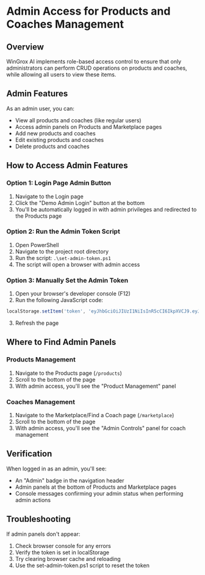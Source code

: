 # Admin Access for Products and Coaches Management

## Overview
WinGrox AI implements role-based access control to ensure that only administrators can perform CRUD operations on products and coaches, while allowing all users to view these items.

## Admin Features
As an admin user, you can:
- View all products and coaches (like regular users)
- Access admin panels on Products and Marketplace pages
- Add new products and coaches
- Edit existing products and coaches
- Delete products and coaches

## How to Access Admin Features

### Option 1: Login Page Admin Button
1. Navigate to the Login page
2. Click the "Demo Admin Login" button at the bottom
3. You'll be automatically logged in with admin privileges and redirected to the Products page

### Option 2: Run the Admin Token Script
1. Open PowerShell
2. Navigate to the project root directory
3. Run the script: `.\set-admin-token.ps1`
4. The script will open a browser with admin access

### Option 3: Manually Set the Admin Token
1. Open your browser's developer console (F12)
2. Run the following JavaScript code:
```javascript
localStorage.setItem('token', 'eyJhbGciOiJIUzI1NiIsInR5cCI6IkpXVCJ9.eyJ1c2VySWQiOiJhZG1pbi11c2VyLTEyMyIsImVtYWlsIjoiYWRtaW5Ad2luZ3JveC5haSIsIm5hbWUiOiJBZG1pbiBVc2VyIiwicm9sZSI6ImFkbWluIiwiZXhwIjoxNzUwMDAwMDAwfQ.f9JmfkuLFwuKR5BmThz5PkxIPdMtiY3Xt_SYraEnkJA');
```
3. Refresh the page

## Where to Find Admin Panels

### Products Management
1. Navigate to the Products page (`/products`)
2. Scroll to the bottom of the page
3. With admin access, you'll see the "Product Management" panel

### Coaches Management
1. Navigate to the Marketplace/Find a Coach page (`/marketplace`)
2. Scroll to the bottom of the page
3. With admin access, you'll see the "Admin Controls" panel for coach management

## Verification
When logged in as an admin, you'll see:
- An "Admin" badge in the navigation header
- Admin panels at the bottom of Products and Marketplace pages
- Console messages confirming your admin status when performing admin actions

## Troubleshooting
If admin panels don't appear:
1. Check browser console for any errors
2. Verify the token is set in localStorage
3. Try clearing browser cache and reloading
4. Use the set-admin-token.ps1 script to reset the token

